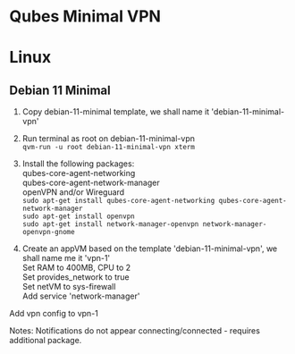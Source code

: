 # Qubes Minimal VPN


# Linux

<h2>Debian 11 Minimal</h2>  

1) Copy debian-11-minimal template, we shall name it 'debian-11-minimal-vpn'    
2) Run terminal as root on debian-11-minimal-vpn  
`qvm-run -u root debian-11-minimal-vpn xterm`  
3) Install the following packages:  
qubes-core-agent-networking  
qubes-core-agent-network-manager  
openVPN and/or Wireguard  
`sudo apt-get install qubes-core-agent-networking qubes-core-agent-network-manager`  
`sudo apt-get install openvpn`  
`sudo apt-get install network-manager-openvpn network-manager-openvpn-gnome`

4) Create an appVM based on the template 'debian-11-minimal-vpn', we shall name me it 'vpn-1'  
Set RAM to 400MB, CPU to 2  
Set provides_network to true  
Set netVM to sys-firewall  
Add service 'network-manager'  

Add vpn config to vpn-1  

Notes:  Notifications do not appear connecting/connected - requires additional package.  
